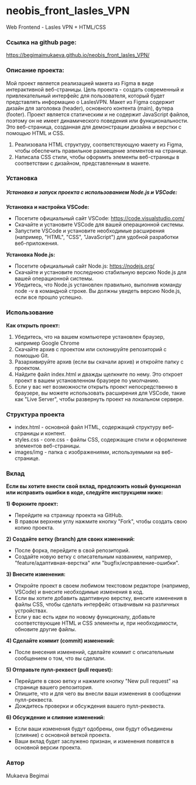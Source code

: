 # neobis_front_lasles_VPN
Web Frontend  - Lasles VPN + HTML/CSS
 <h3>Ссылка на github page: </h3> <a href=">https://begimaimukaeva.github.io/neobis_front_lasles_VPN/">https://begimaimukaeva.github.io/neobis_front_lasles_VPN/ </a>
<h3>Описание проекта:</h3>

Мой проект является реализацией макета из Figma в виде интерактивной веб-страницы. Цель проекта - создать современный и привлекательный интерфейс для пользователя, который будет представлять информацию о LaslesVPN. Макет из Figma содержит дизайн для заголовка (header), основного контента (main), футера (footer).
Проект является статическим и не содержит JavaScript файлов, поэтому он не имеет динамического поведения или функциональности. Это веб-страница, созданная для демонстрации дизайна и верстки с помощью HTML и CSS.
1) Реализовала HTML структуру, соответствующую макету из Figma, чтобы обеспечить правильное размещение элементов на странице.
2) Написала CSS стили, чтобы оформить элементы веб-страницы в соответствии с дизайном, представленным в макете.

<h3>Установка</h3>

<h5>Установка и запуск проекта с использованием Node.js и VSCode:</h5>
<b>Установка и настройка VSCode:</b>
<ul>
    <li>Посетите официальный сайт VSCode: <a href="https://code.visualstudio.com/">https://code.visualstudio.com/</a></li>
    <li>Скачайте и установите VSCode для вашей операционной системы.</li>
    <li>Запустите VSCode и установите необходимые расширения (например, "HTML", "CSS", "JavaScript") для удобной разработки веб-приложения.</li>
</ul>
<b>Установка Node.js:</b>
<ul>
    <li>Посетите официальный сайт Node.js: <a href="https://nodejs.org/">https://nodejs.org/</a></li>
    <li>Скачайте и установите последнюю стабильную версию Node.js для вашей операционной системы.</li>
    <li>Убедитесь, что Node.js установлен правильно, выполнив команду node -v в командной строке. Вы должны увидеть версию Node.js, если все прошло успешно.</li>
</ul>

<h3>Использование</h3>

<b>Как открыть проект:</b>
<ol>
    <li>Убедитесь, что на вашем компьютере установлен браузер, например Google Chrome</li>
    <li>Скачайте архив с проектом или склонируйте репозиторий с помощью Git.</li>
    <li>Разархивируйте архив (если вы скачали архив) и откройте папку с проектом.</li>
    <li>Найдите файл index.html и дважды щелкните по нему. Это откроет проект в вашем установленном браузере по умолчанию.</li>
    <li>Если у вас нет возможности открыть проект непосредственно в браузере, вы можете использовать расширения для VSCode, такие как "Live Server", чтобы развернуть проект на локальном сервере.</li>
</ol>

<h3>Структура проекта</h3>

<ul>
    <li>index.html - основной файл HTML, содержащий структуру веб-страницы и контент.</li>
    <li>styles.css - core.css - файлы CSS, содержащие стили и оформление элементов веб-страницы.</li>
    <li>images/img - папка с изображениями, используемыми на веб-странице.</li>
</ul>

<h3>Вклад</h3>

<b>Если вы хотите внести свой вклад, предложить новый функционал или исправить ошибки в коде, следуйте инструкциям ниже:</b>

<b>1) Форкните проект:</b>
<ul>
    <li>Перейдите на страницу проекта на GitHub.</li>
    <li>В правом верхнем углу нажмите кнопку "Fork", чтобы создать свою копию проекта.</li>
</ul>

<b> 2) Создайте ветку (branch) для своих изменений:</b>
<ul>
    <li>После форка, перейдите в свой репозиторий.</li>
    <li>Создайте новую ветку с описательным названием, например, "feature/адаптивная-верстка" или "bugfix/исправление-ошибки".</li>
</ul>

<b> 3) Внесите изменения:</b>
<ul>
    <li>Откройте проект в своем любимом текстовом редакторе (например, VSCode) и внесите необходимые изменения в код.</li>
    <li>Если вы хотите добавить адаптивную верстку, внесите изменения в файлы CSS, чтобы сделать интерфейс отзывчивым на различных устройствах.</li>
    <li>Если у вас есть идеи по новому функционалу, добавьте соответствующие HTML и CSS элементы и, при необходимости, обновите другие файлы.</li>
</ul>

<b> 4) Сделайте коммит (commit) изменений:</b>
<ul>
    <li>После внесения изменений, сделайте коммит с описательным сообщением о том, что вы сделали.</li>
</ul>

<b> 5) Отправьте пулл-реквест (pull request):</b>
<ul>
    <li>Перейдите в свою ветку и нажмите кнопку "New pull request" на странице вашего репозитория.</li>
    <li>Опишите, что и для чего вы внесли ваши изменения в сообщении пулл-реквеста.</li>
    <li>Дождитесь проверки и обсуждения вашего пулл-реквеста.</li>
</ul>

<b> 6) Обсуждение и слияние изменений:</b>
<ul>
    <li>Если ваши изменения будут одобрены, они будут объединены (слияние) с основной веткой проекта.</li>
    <li>Ваши вклад будет заслужено признан, и изменения появятся в основной версии проекта.</li>
</ul>

<h3>Автор</h3>
Mukaeva Begimai
